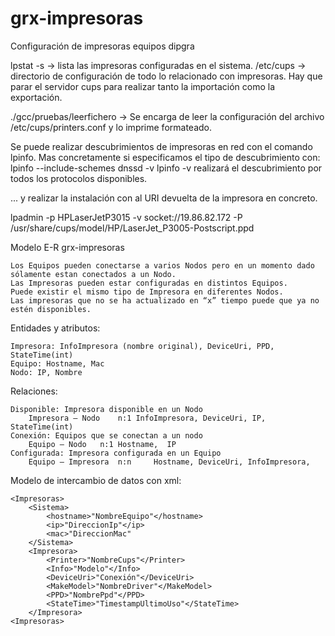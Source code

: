 # grx-impresoras
Configuración de impresoras equipos dipgra

lpstat -s -> lista las impresoras configuradas en el sistema.
/etc/cups -> directorio de configuración de todo lo relacionado con impresoras. Hay que parar el servidor cups para realizar tanto la importación como la exportación.

./gcc/pruebas/leerfichero -> Se encarga de leer la configuración del archivo /etc/cups/printers.conf y lo imprime formateado.

Se puede realizar descubrimientos de impresoras en red con el comando lpinfo. Mas concretamente si especificamos el tipo de descubrimiento con:
lpinfo --include-schemes dnssd -v
lpinfo -v realizará el descubrimiento por todos los protocolos disponibles.

... y realizar la instalación con al URI devuelta de la impresora en concreto.

lpadmin -p HPLaserJetP3015 -v socket://19.86.82.172 -P  /usr/share/cups/model/HP/LaserJet_P3005-Postscript.ppd



Modelo E-R grx-impresoras

	Los Equipos pueden conectarse a varios Nodos pero en un momento dado sólamente estan conectados a un Nodo.
	Las Impresoras pueden estar configuradas en distintos Equipos.
	Puede existir el mismo tipo de Impresora en diferentes Nodos.
	Las impresoras que no se ha actualizado en “x” tiempo puede que ya no estén disponibles.


Entidades y atributos:

	Impresora: InfoImpresora (nombre original), DeviceUri, PPD, StateTime(int)
	Equipo: Hostname, Mac
	Nodo: IP, Nombre

Relaciones:

	Disponible: Impresora disponible en un Nodo
		Impresora – Nodo	n:1	InfoImpresora, DeviceUri, IP, StateTime(int)
	Conexión: Equipos que se conectan a un nodo
		Equipo – Nodo	n:1	Hostname,  IP
	Configurada: Impresora configurada en un Equipo
		Equipo – Impresora	n:n 	Hostname, DeviceUri, InfoImpresora,


Modelo de intercambio de datos con xml:

	<Impresoras>
		<Sistema>
			<hostname>"NombreEquipo"</hostname>
			<ip>"DireccionIp"</ip>
			<mac>"DireccionMac"
		</Sistema>
		<Impresora>
			<Printer>"NombreCups"</Printer>
			<Info>"Modelo"</Info>
			<DeviceUri>"Conexión"</DeviceUri>
			<MakeModel>"NombreDriver"</MakeModel>
			<PPD>"NombrePpd"</PPD>
			<StateTime>"TimestampUltimoUso"</StateTime>
		</Impresora>
	<Impresoras>
